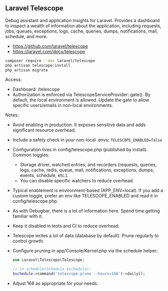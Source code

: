 ## Laravel Telescope

Debug assistant and application insights for Laravel. Provides a dashboard to inspect a wealth of information about the application, including requests, jobs, queues, exceptions, logs, cache, queries, dumps, notifications, mail, schedule, and more.

- https://github.com/laravel/telescope
- https://laravel.com/docs/telescope

```bash
composer require --dev laravel/telescope
php artisan telescope:install
php artisan migrate
```

Access:
- Dashboard: /telescope
- Authorization is enforced via TelescopeServiceProvider::gate(). By default, the local environment is allowed. Update the gate to allow specific users/emails in non-local environments.

Notes:
- Avoid enabling in production. It exposes sensitive data and adds significant resource overhead.
- Include a safety check in your non-local .envs: `TELESCOPE_ENABLED=false`
- Configuration lives in config/telescope.php (published by install). Common toggles:
  - Storage driver, watched entries, and recorders (requests, queries, logs, cache, redis, queue, mail, notifications, exceptions, dumps, events, schedule, etc.).
  - You can disable specific watchers to reduce overhead.
- Typical enablement is environment-based (APP_ENV=local). If you add a custom toggle, prefer an env like TELESCOPE_ENABLED and read it in config/telescope.php.

- As with Debugbar, there is a lot of information here. Spend time getting familiar with it.
- Keep it disabled in tests and CI to reduce overhead.
- Telescope writes a lot of data (database by default). Prune regularly to control growth.

- Configure pruning in app/Console/Kernel.php via the schedule helper:
  ```php
  use Laravel\Telescope\Telescope;

  // in schedule(Schedule $schedule):
  $schedule->command('telescope:prune --hours=168')->daily();
  ```
- Adjust 168 as appropriate for your needs.
